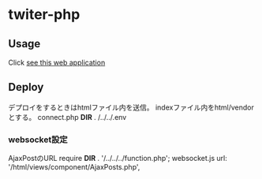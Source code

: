 # twiter-php

## Usage

Click [see this web application](https://twitter.shion0625.site)

## Deploy

デプロイをするときはhtmlファイル内を送信。
indexファイル内をhtml/vendorとする。
connect.php __DIR__ . /../../.env

### websocket設定

AjaxPostのURL
require __DIR__ . '/../../../function.php';
websocket.js
url: '/html/views/component/AjaxPosts.php',
